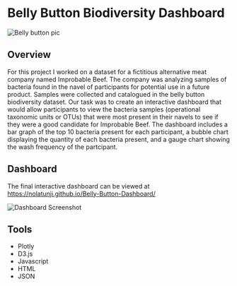 # Belly Button Biodiversity Dashboard

![Belly button pic](https://user-images.githubusercontent.com/96552268/171921108-ac003821-7cca-41bd-bbd9-90b1e422975d.jpg)

## Overview
For this project I worked on a dataset for a fictitious alternative meat company named Improbable Beef. The company was analyzing samples of bacteria found in the navel of participants for potential use in a future product. Samples were collected and catalogued in the belly button biodiversity dataset. Our task was to create an interactive dashboard that would allow participants to view the bacteria samples  (operational taxonomic units or OTUs) that were most present in their navels to see if they were a good candidate for Improbable Beef. The dashboard includes a bar graph of the top 10 bacteria present for each participant, a bubble chart displaying the quantity of each bacteria present, and a gauge chart showing the wash frequency of the partcipant. 


## Dashboard 
The final interactive dashboard can be viewed at https://nolatunji.github.io/Belly-Button-Dashboard/


![Dashboard Screenshot](https://user-images.githubusercontent.com/96552268/172240837-202ed856-1df9-4dbb-bad4-93f3ed527759.png)

## Tools

* Plotly
* D3.js
* Javascript
* HTML
* JSON

